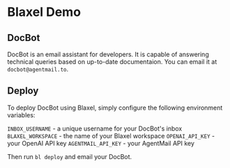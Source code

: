 # Blaxel Demo

## DocBot

DocBot is an email assistant for developers. It is capable of answering technical queries based on up-to-date documentaion. You can email it at `docbot@agentmail.to`.

## Deploy

To deploy DocBot using Blaxel, simply configure the following environment variables:

`INBOX_USERNAME` - a unique username for your DocBot's inbox
`BLAXEL_WORKSPACE` - the name of your Blaxel workspace
`OPENAI_API_KEY` - your OpenAI API key
`AGENTMAIL_API_KEY` - your AgentMail API key

Then run `bl deploy` and email your DocBot.
